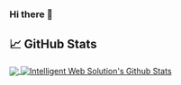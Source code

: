 ### Hi there 👋
## &#x1f4c8; GitHub Stats
<a href="https://github.com/rsm0128/rsm0128">
<img align="center" src="https://github-readme-stats.vercel.app/api/top-langs/?username=rsm0128&hide=blade&title_color=ffffff&text_color=c9cacc&icon_color=2bbc8a&bg_color=1d1f21&langs_count=4" />
</a>
<a href="https://github.com/rsm0128/rsm0128">
<img align="center" src="https://github-readme-stats.vercel.app/api?username=rsm0128&show_icons=true&line_height=40&count_private=true&title_color=ffffff&text_color=c9cacc&icon_color=2bbc8a&bg_color=1d1f21" alt="Intelligent Web Solution's Github Stats" />
</a>

